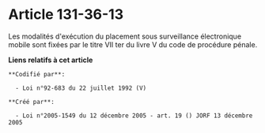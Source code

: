 # Article 131-36-13

Les modalités d'exécution du placement sous surveillance électronique mobile sont fixées par le titre VII ter du livre V du
code de procédure pénale.

**Liens relatifs à cet article**

	**Codifié par**:

	  - Loi n°92-683 du 22 juillet 1992 (V)

	**Créé par**:

	  - Loi n°2005-1549 du 12 décembre 2005 - art. 19 () JORF 13 décembre 2005
